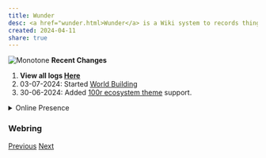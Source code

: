 ```yaml
---
title: Wunder
desc: <a href="wunder.html>Wunder</a> is a Wiki system to records things.
created: 2024-04-11
share: true
---
```

<img src="static/site/home.webp" alt="Monotone">
<strong>Recent Changes</strong>
<ol>
    <li><strong>View all logs <a href="/logs.html">Here</a></strong></li>
    <li>03-07-2024: Started <a href="exodon.html">World Building</a></li>
    <li>30-06-2024: Added <a href="https://github.com/hundredrabbits/Themes">100r ecosystem theme</a> support.</li>
</ol>
<details>
    <summary>Online Presence</summary>
    <a href="https://wunder.pages.dev">Website</a><br>
    <a href="https://github.com/stardoom4">Github</a><br>
    <a href="https://letterboxd.com/Celestialentity/">LetterBoxd</a>
</details>
<h3>Webring</h3>
<a href='https://webring.dinhe.net/prev/https://wunder.pages.dev'>Previous</a>
<a href='https://webring.dinhe.net/next/https://wunder.pages.dev'>Next</a>
